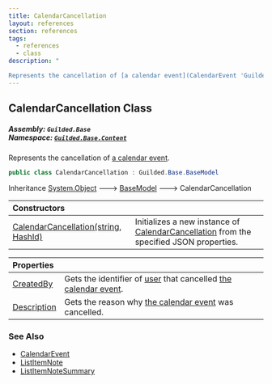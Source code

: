 ```yaml
---
title: CalendarCancellation
layout: references
section: references
tags:
  - references
  - class
description: "

Represents the cancellation of [a calendar event](CalendarEvent 'Guilded.Base.Content.CalendarEvent')."
---
```


## CalendarCancellation Class
##### **Assembly:** `Guilded.Base`<br/>**Namespace:** [`Guilded.Base.Content`](Guilded.Base.Content 'Guilded.Base.Content')

Represents the cancellation of [a calendar event](CalendarEvent 'Guilded.Base.Content.CalendarEvent').

```csharp
public class CalendarCancellation : Guilded.Base.BaseModel
```

Inheritance [System.Object](https://docs.microsoft.com/en-us/dotnet/api/System.Object 'System.Object') &#129106; [BaseModel](BaseModel 'Guilded.Base.BaseModel') &#129106; CalendarCancellation

| Constructors | |
| :--- | :--- |
| [CalendarCancellation(string, HashId)](CalendarCancellation.CalendarCancellation(string,HashId) 'Guilded.Base.Content.CalendarCancellation.CalendarCancellation(string, Guilded.Base.HashId)') | Initializes a new instance of [CalendarCancellation](CalendarCancellation 'Guilded.Base.Content.CalendarCancellation') from the specified JSON properties. |

| Properties | |
| :--- | :--- |
| [CreatedBy](CalendarCancellation.CreatedBy 'Guilded.Base.Content.CalendarCancellation.CreatedBy') | Gets the identifier of [user](User 'Guilded.Base.Users.User') that cancelled [the calendar event](CalendarEvent 'Guilded.Base.Content.CalendarEvent'). |
| [Description](CalendarCancellation.Description 'Guilded.Base.Content.CalendarCancellation.Description') | Gets the reason why [the calendar event](CalendarEvent 'Guilded.Base.Content.CalendarEvent') was cancelled. |

### See Also
- [CalendarEvent](CalendarEvent 'Guilded.Base.Content.CalendarEvent')
- [ListItemNote](ListItemNote 'Guilded.Base.Content.ListItemNote')
- [ListItemNoteSummary](ListItemNoteSummary 'Guilded.Base.Content.ListItemNoteSummary')